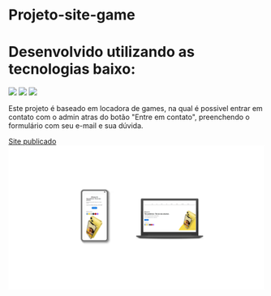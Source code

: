 # Projeto-site-game
<h1>Desenvolvido utilizando as tecnologias baixo:</h1>
<img src="https://img.shields.io/badge/HTML5-E34F26?style=for-the-badge&logo=html5&logoColor=white"> 
<img src="https://img.shields.io/badge/CSS3-1572B6?style=for-the-badge&logo=css3&logoColor=white">
<img src="https://img.shields.io/badge/JavaScript-F7DF1E?style=for-the-badge&logo=javascript&logoColor=black">
<br>
<p> Este projeto é baseado em locadora de games, na qual é possivel entrar em contato com o admin atras do botão "Entre em contato", preenchendo o formulário com seu e-mail e sua dúvida. </p>
<a href="https://lucmlc.github.io/Projeto-site-game/">Site publicado</a>
<a><img src="https://github.com/LucMLC/Projeto-site-iphone/blob/Develop/img/Design%20sem%20nome%20(1).png?raw=true" alt="img-iphone"> </a>
<br>
